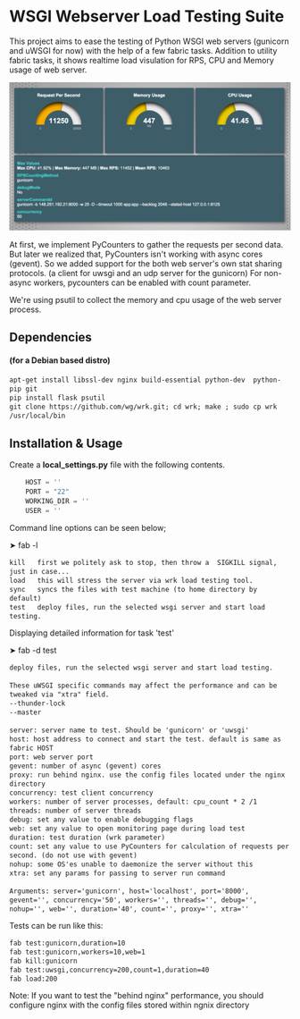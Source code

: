 # WSGI Webserver Load Testing Suite

This project aims to ease the testing of Python WSGI web servers (gunicorn and uWSGI for now) with the help of a few fabric tasks.
Addition to utility fabric tasks, it shows realtime load visulation for RPS, CPU and Memory usage of web server.

![](https://raw.githubusercontent.com/zetaops/loadtests/master/blog/webui1.png)

At first, we implement PyCounters to gather the requests per second data. But later we realized that, PyCounters isn't
working with async cores (gevent). So we added support for the both web server's own stat sharing protocols. (a client for uwsgi and an udp server for the gunicorn)
For non-async workers, pycounters can be enabled with count parameter. 

We're using psutil to collect the memory and cpu usage of the web server process.


## Dependencies
#### (for a Debian based distro)
    apt-get install libssl-dev nginx build-essential python-dev  python-pip git
    pip install flask psutil
    git clone https://github.com/wg/wrk.git; cd wrk; make ; sudo cp wrk /usr/local/bin


## Installation & Usage
Create a __local_settings.py__ file with the following contents.
```python
    HOST = ''
    PORT = "22"
    WORKING_DIR = ''
    USER = ''
```

Command line options can be seen below;


➤ fab -l

    kill   first we politely ask to stop, then throw a  SIGKILL signal, just in case...
    load   this will stress the server via wrk load testing tool.
    sync   syncs the files with test machine (to home directory by default)
    test   deploy files, run the selected wsgi server and start load testing.


Displaying detailed information for task 'test'


➤ fab -d test

    deploy files, run the selected wsgi server and start load testing.

    These uWSGI specific commands may affect the performance and can be tweaked via "xtra" field.
    --thunder-lock
    --master

    server: server name to test. Should be 'gunicorn' or 'uwsgi'
    host: host address to connect and start the test. default is same as fabric HOST
    port: web server port
    gevent: number of async (gevent) cores
    proxy: run behind nginx. use the config files located under the nginx directory
    concurrency: test client concurrency
    workers: number of server processes, default: cpu_count * 2 /1
    threads: number of server threads
    debug: set any value to enable debugging flags
    web: set any value to open monitoring page during load test
    duration: test duration (wrk parameter)
    count: set any value to use PyCounters for calculation of requests per second. (do not use with gevent)
    nohup: some OS'es unable to daemonize the server without this
    xtra: set any params for passing to server run command

    Arguments: server='gunicorn', host='localhost', port='8000', gevent='', concurrency='50', workers='', threads='', debug='', nohup='', web='', duration='40', count='', proxy='', xtra=''


Tests can be run like this: 

    fab test:gunicorn,duration=10
    fab test:gunicorn,workers=10,web=1
    fab kill:gunicorn
    fab test:uwsgi,concurrency=200,count=1,duration=40
    fab load:200


Note: If you want to test the "behind nginx" performance, you should configure nginx with the config files stored within ngnix directory
